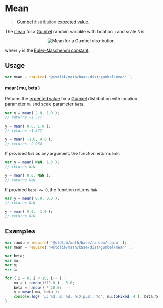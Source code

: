 # Mean

> [Gumbel][gumbel-distribution] distribution [expected value][mean].

<!-- Section to include introductory text. Make sure to keep an empty line after the intro `section` element and another before the `/section` close. -->

<section class="intro">

The [mean][mean] for a [Gumbel][gumbel-distribution] random variable with location `μ` and scale `β` is

<!-- <equation class="equation" label="eq:gumbel_mean" align="center" raw="\mathbb{E} \left[ X \right] = \mu +\beta \,\gamma" alt="Mean for a Gumbel distribution."> -->

<div class="equation" align="center" data-raw-text="\mathbb{E} \left[ X \right] = \mu +\beta \,\gamma" data-equation="eq:gumbel_mean">
    <img src="https://cdn.rawgit.com/stdlib-js/stdlib/6c7e930588674097b03b3201c5d368532bba6c67/lib/node_modules/@stdlib/math/base/dist/gumbel/mean/docs/img/equation_gumbel_mean.svg" alt="Mean for a Gumbel distribution.">
    <br>
</div>

<!-- </equation> -->

where `γ` is the [Euler–Mascheroni constant][euler-mascheroni].

</section>

<!-- /.intro -->

<!-- Package usage documentation. -->

<section class="usage">

## Usage

```javascript
var mean = require( '@stdlib/math/base/dist/gumbel/mean' );
```

#### mean( mu, beta )

Returns the [expected value][mean] for a [Gumbel][gumbel-distribution] distribution with location parameter `mu` and scale parameter `beta`.

```javascript
var y = mean( 2.0, 1.0 );
// returns ~1.577

y = mean( 0.0, 1.0 );
// returns ~1.577

y = mean( -1.0, 4.0 );
// returns ~2.964
```

If provided `NaN` as any argument, the function returns `NaN`.

```javascript
var y = mean( NaN, 1.0 );
// returns NaN

y = mean( 0.0, NaN );
// returns NaN
```

If provided `beta <= 0`, the function returns `NaN`.

```javascript
var y = mean( 0.0, 0.0 );
// returns NaN

y = mean( 0.0, -1.0 );
// returns NaN
```

</section>

<!-- /.usage -->

<!-- Package usage notes. Make sure to keep an empty line after the `section` element and another before the `/section` close. -->

<section class="notes">

</section>

<!-- /.notes -->

<!-- Package usage examples. -->

<section class="examples">

## Examples

```javascript
var randu = require( '@stdlib/math/base/random/randu' );
var mean = require( '@stdlib/math/base/dist/gumbel/mean' );

var beta;
var mu;
var y;
var i;

for ( i = 0; i < 10; i++ ) {
    mu = ( randu()*10.0 ) - 5.0;
    beta = randu() * 20.0;
    y = mean( mu, beta );
    console.log( 'µ: %d, β: %d, h(X;µ,β): %d', mu.toFixed( 4 ), beta.toFixed( 4 ), y.toFixed( 4 ) );
}
```

</section>

<!-- /.examples -->

<!-- Section to include cited references. If references are included, add a horizontal rule *before* the section. Make sure to keep an empty line after the `section` element and another before the `/section` close. -->

<section class="references">

</section>

<!-- /.references -->

<!-- Section for all links. Make sure to keep an empty line after the `section` element and another before the `/section` close. -->

<section class="links">

[euler-mascheroni]: https://en.wikipedia.org/wiki/Euler%E2%80%93Mascheroni_constant

[gumbel-distribution]: https://en.wikipedia.org/wiki/Gumbel_distribution

[mean]: https://en.wikipedia.org/wiki/Mean

</section>

<!-- /.links -->
